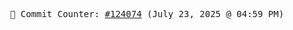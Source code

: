 <p align="center">
    <samp>
        📮 Commit Counter: <a href="https://github.com/Javascript-void0/Javascript-void0/commits/main">#124074</a> (July 23, 2025 @ 04:59 PM)
    </samp>
</p>